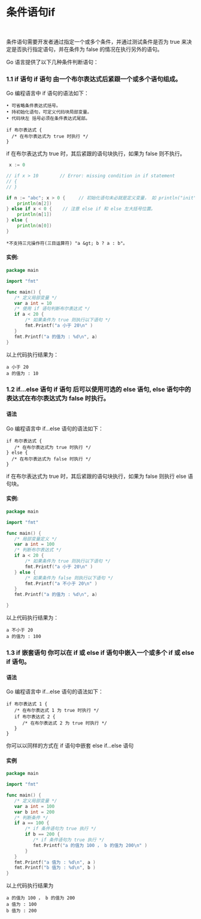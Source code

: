 # 条件语句if

‍

条件语句需要开发者通过指定一个或多个条件，并通过测试条件是否为 true 来决定是否执行指定语句，并在条件为 false 的情况在执行另外的语句。

Go 语言提供了以下几种条件判断语句：

### 1.1 if 语句 if 语句 由一个布尔表达式后紧跟一个或多个语句组成。

Go 编程语言中 if 语句的语法如下：

```
• 可省略条件表达式括号。
• 持初始化语句，可定义代码块局部变量。 
• 代码块左 括号必须在条件表达式尾部。

if 布尔表达式 {
  /* 在布尔表达式为 true 时执行 */
}
```

if 在布尔表达式为 true 时，其后紧跟的语句块执行，如果为 false 则不执行。

```go
 x := 0

// if x > 10        // Error: missing condition in if statement
// {
// }

if n := "abc"; x > 0 {     // 初始化语句未必就是定义变量， 如 println("init") 也是可以的。
    println(n[2])
} else if x < 0 {    // 注意 else if 和 else 左大括号位置。
    println(n[1])
} else {
    println(n[0])
}
```

```
*不支持三元操作符(三目运算符) "a &gt; b ? a : b"。
```

#### 实例:

```go
package main

import "fmt"

func main() {
   /* 定义局部变量 */
   var a int = 10
   /* 使用 if 语句判断布尔表达式 */
   if a < 20 {
       /* 如果条件为 true 则执行以下语句 */
       fmt.Printf("a 小于 20\n" )
   }
   fmt.Printf("a 的值为 : %d\n", a)
}
```

以上代码执行结果为：

```
a 小于 20
a 的值为 : 10
```

### 1.2 if...else 语句 if 语句 后可以使用可选的 else 语句, else 语句中的表达式在布尔表达式为 false 时执行。

#### 语法

Go 编程语言中 if...else 语句的语法如下：

```
if 布尔表达式 {
   /* 在布尔表达式为 true 时执行 */
} else {
  /* 在布尔表达式为 false 时执行 */
}
```

if 在布尔表达式为 true 时，其后紧跟的语句块执行，如果为 false 则执行 else 语句块。

#### 实例:

```go
package main

import "fmt"

func main() {
   /* 局部变量定义 */
   var a int = 100
   /* 判断布尔表达式 */
   if a < 20 {
       /* 如果条件为 true 则执行以下语句 */
       fmt.Printf("a 小于 20\n" )
   } else {
       /* 如果条件为 false 则执行以下语句 */
       fmt.Printf("a 不小于 20\n" )
   }
   fmt.Printf("a 的值为 : %d\n", a)

}
```

以上代码执行结果为：

```
a 不小于 20
a 的值为 : 100
```

### 1.3 if 嵌套语句 你可以在 if 或 else if 语句中嵌入一个或多个 if 或 else if 语句。

#### 语法

Go 编程语言中 if...else 语句的语法如下：

```
if 布尔表达式 1 {
   /* 在布尔表达式 1 为 true 时执行 */
   if 布尔表达式 2 {
      /* 在布尔表达式 2 为 true 时执行 */
   }
}
```

你可以以同样的方式在 if 语句中嵌套 else if...else 语句

#### 实例

```go
package main

import "fmt"

func main() {
   /* 定义局部变量 */
   var a int = 100
   var b int = 200
   /* 判断条件 */
   if a == 100 {
       /* if 条件语句为 true 执行 */
       if b == 200 {
          /* if 条件语句为 true 执行 */
          fmt.Printf("a 的值为 100 ， b 的值为 200\n" )
       }
   }
   fmt.Printf("a 值为 : %d\n", a )
   fmt.Printf("b 值为 : %d\n", b )
}
```

以上代码执行结果为

```
a 的值为 100 ， b 的值为 200
a 值为 : 100
b 值为 : 200
```
